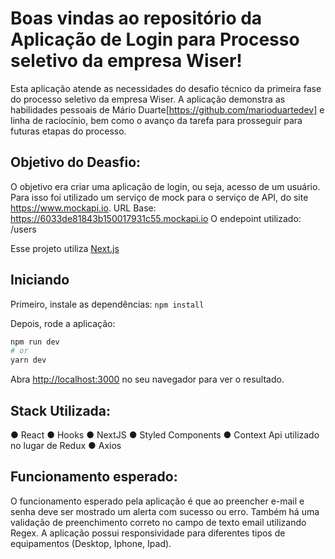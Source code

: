 # Boas vindas ao repositório da Aplicação de Login para Processo seletivo da empresa Wiser!

Esta aplicação atende as necessidades do desafio técnico da primeira fase do processo 
seletivo da empresa Wiser.
A aplicação demonstra as habilidades pessoais de Mário Duarte[https://github.com/marioduartedev]
e linha de raciocínio, bem como o avanço da tarefa para prosseguir para futuras etapas do processo.

## Objetivo do Deasfio:
O objetivo era criar uma aplicação de login, ou seja, acesso de um usuário.
Para isso foi utilizado um serviço de mock para o serviço de API, do site https://www.mockapi.io.
URL Base: https://6033de81843b150017931c55.mockapi.io
O endepoint utilizado: /users

 Esse projeto utiliza [Next.js](https://nextjs.org/)

## Iniciando

Primeiro, instale as dependências: 
```npm install```


Depois, rode a aplicação:
```bash
npm run dev
# or
yarn dev
```

Abra [http://localhost:3000](http://localhost:3000) no seu navegador para ver o resultado.

## Stack Utilizada:

● React
● Hooks
● NextJS
● Styled Components
● Context Api utilizado no lugar de Redux
● Axios

## Funcionamento esperado:
 O funcionamento esperado pela aplicação é que ao preencher e-mail e senha deve ser mostrado um alerta com
sucesso ou erro. Também há uma validação de preenchimento correto no campo de texto email utilizando Regex.
A aplicação possui responsividade para diferentes tipos de equipamentos (Desktop, Iphone, Ipad).

